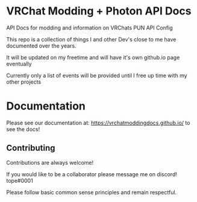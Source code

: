 
# VRChat Modding + Photon API Docs

API Docs for modding and information on VRChats PUN API Config

This repo is a collection of things I and other Dev's close to me have documented over the years.

It will be updated on my freetime and will have it's own github.io page eventually

Currently only a list of events will be provided until I free up time with my other projects

# Documentation

Please see our documentation at: https://vrchatmoddingdocs.github.io/ to see the docs!

## Contributing

Contributions are always welcome!

If you would like to be a collaborator please message me on discord! tope#0001

Please follow basic common sense principles and remain respectful.

